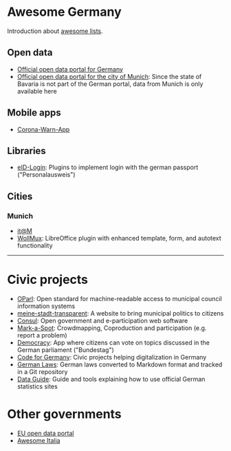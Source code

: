 # Awesome Germany

Introduction about [awesome lists](https://github.com/sindresorhus/awesome/blob/main/awesome.md).

## Open data

- [Official open data portal for Germany](https://www.govdata.de/)
- [Official open data portal for the city of Munich](https://www.opengov-muenchen.de/): Since the state of Bavaria is not part of the German portal, data from Munich is only available here

## Mobile apps

- [Corona-Warn-App](https://github.com/corona-warn-app)

## Libraries

- [eID-Login](https://github.com/eid-login): Plugins to implement login with the german passport ("Personalausweis")

## Cities

### Munich

- [it@M](https://github.com/it-at-m)
- [WollMux](https://github.com/WollMux): LibreOffice plugin with enhanced template, form, and autotext functionality


---

# Civic projects

- [OParl](https://github.com/OParl/): Open standard for machine-readable access to municipal council information systems
- [meine-stadt-transparent](https://github.com/meine-stadt-transparent/meine-stadt-transparent/): A website to bring municipal politics to citizens
- [Consul](https://github.com/consul/consul): Open government and e-participation web software
- [Mark-a-Spot](https://github.com/markaspot/mark-a-spot): Crowdmapping, Coproduction and participation (e.g. report a problem)
- [Democracy](https://github.com/demokratie-live/): App where citizens can vote on topics discussed in the German parliament ("Bundestag")
- [Code for Germany](https://codefor.de/projekte/): Civic projects helping digitalization in Germany
- [German Laws](https://github.com/bundestag/gesetze): German laws converted to Markdown format and tracked in a Git repository
- [Data Guide](https://github.com/datenguide/datenguide): Guide and tools explaining how to use official German statistics sites

# Other governments

- [EU open data portal](https://data.europa.eu/en)
- [Awesome Italia](https://github.com/italia/awesome-italia)

